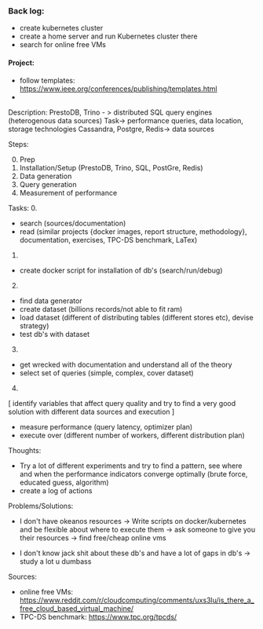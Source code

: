 ### Back log:
- create kubernetes cluster
- create a home server and run Kubernetes cluster there
- search for online free VMs

#### Project:
- follow templates: https://www.ieee.org/conferences/publishing/templates.html
- 

Description:
PrestoDB, Trino - > distributed SQL query engines (heterogenous data sources)
Task-> performance queries, data location, storage technologies 
Cassandra, Postgre, Redis-> data sources 

Steps:

0. Prep  
1. Installation/Setup (PrestoDB, Trino, SQL, PostGre, Redis)
2. Data generation 
3. Query generation 
4. Measurement of performance 

Tasks:
0. 
  - search (sources/documentation)
  - read (similar projects {docker images, report structure, methodology}, documentation, exercises, TPC-DS benchmark, LaTex) 
  
1.
  - create docker script for installation of db's (search/run/debug)  
2.
  - find data generator 
  - create dataset (billions records/not able to fit ram) 
  - load dataset (different of distributing tables (different stores etc), devise strategy) 
  - test db's with dataset 
3.
  - get wrecked with documentation and understand all of the theory 
  - select set of queries (simple, complex, cover dataset) 
4.
  [ identify variables that affect query quality and try to find a very good solution with different data sources and execution ] 
  - measure performance (query latency, optimizer plan) 
  - execute over (different number of workers, different distribution plan) 

Thoughts:
- Try a lot of different experiments and try to find a pattern, see where and when the performance indicators converge optimally (brute force, educated guess, algorithm) 
- create a log of actions 

Problems/Solutions:
- I don't have okeanos resources 
-> Write scripts on docker/kubernetes and be flexible about where to execute them 
-> ask someone to give you their resources 
-> find free/cheap online vms 

- I don't know jack shit about these db's and have a lot of gaps in db's 
-> study a lot u dumbass

Sources:
- online free VMs: https://www.reddit.com/r/cloudcomputing/comments/uxs3lu/is_there_a_free_cloud_based_virtual_machine/
- TPC-DS benchmark: https://www.tpc.org/tpcds/
